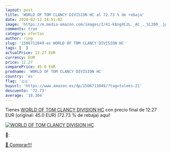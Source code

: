 ```yaml
---
layout: post
title: 'WORLD OF TOM CLANCY DIVISION HC al 72.73 % de rebaja'
date: 2020-02-12 14:51:02
image: 'https://m.media-amazon.com/images/I/41-kbngXCzL._AC_._SL200_.jpg'
comments: true
category: ofertas
author: ring
slug: '1506711049-es WORLD OF TOM CLANCY DIVISION HC'
tags: [  ]
actualPrice: 12.27 EUR
currency: EUR
price: 12.27
comparePrice: 45.0 EUR
prodname: 'WORLD OF TOM CLANCY DIVISION HC'
country: 'es'
flag: '🇪🇸'
buyurl: 'https://www.amazon.es/dp/1506711049/?tag=tolees-21'
descuento: '72.73'
average: '18.304'
---
```


Tienes [WORLD OF TOM CLANCY DIVISION HC](https://www.amazon.es/dp/1506711049/?tag=tolees-21) con precio final de  12.27 EUR (original: 45.0 EUR) (72.73 %  de rebaja) aqui!

[![WORLD OF TOM CLANCY DIVISION HC](https://m.media-amazon.com/images/I/41-kbngXCzL._AC_._SL200_.jpg)](https://www.amazon.es/dp/1506711049/?tag=tolees-21)

🔎:


[🛒 Comprar!!!](https://www.amazon.es/dp/1506711049/?tag=tolees-21)
